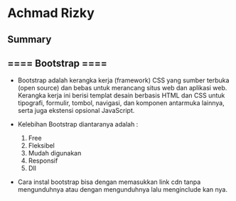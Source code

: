 # Achmad Rizky 
## Summary

## ==== Bootstrap ====

- Bootstrap adalah kerangka kerja (framework) CSS yang sumber terbuka (open source) dan bebas untuk merancang situs web dan aplikasi web. Kerangka kerja ini berisi templat desain berbasis HTML dan CSS untuk tipografi, formulir, tombol, navigasi, dan komponen antarmuka lainnya, serta juga ekstensi opsional JavaScript.

- Kelebihan Bootstrap diantaranya adalah :
    1. Free
    2. Fleksibel
    3. Mudah digunakan
    4. Responsif
    5. Dll

- Cara instal bootstrap bisa dengan memasukkan link cdn tanpa mengunduhnya atau dengan mengunduhnya lalu menginclude kan nya.

